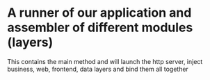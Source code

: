 # A runner of our application and assembler of different modules (layers)

This contains the main method and will launch the http server, inject business, web, frontend, data layers and bind them all together